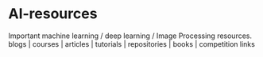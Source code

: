 # AI-resources
Important machine learning / deep learning / Image Processing resources.  blogs | courses | articles | tutorials | repositories | books | competition links
